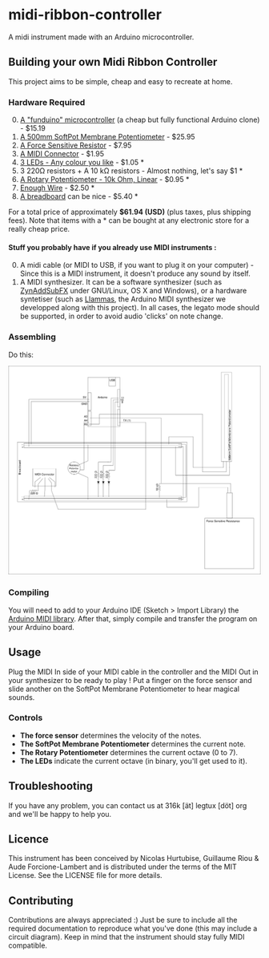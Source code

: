 midi-ribbon-controller
======================

A midi instrument made with an Arduino microcontroller.

## Building your own Midi Ribbon Controller

This project aims to be simple, cheap and easy to recreate at home.

### Hardware Required

0. [A "funduino" microcontroller](http://www.dx.com/p/diy-funduino-uno-r3-development-board-microcontroller-w-usb-cable-240588) (a cheap but fully functional Arduino clone) - $15.19
1. [A 500mm SoftPot Membrane Potentiometer](https://www.sparkfun.com/products/8681) - $25.95
2. [A Force Sensitive Resistor](https://www.sparkfun.com/products/9376) - $7.95
3. [A MIDI Connector](https://www.sparkfun.com/products/9536) - $1.95
4. [3 LEDs - Any colour you like](https://www.sparkfun.com/products/9650) - $1.05 *
5. 3 220Ω resistors + A 10 kΩ resistors - Almost nothing, let's say $1 *
6. [A Rotary Potentiometer - 10k Ohm, Linear](https://www.sparkfun.com/products/9939) - $0.95 *
7. [Enough Wire](https://www.sparkfun.com/products/8023) - $2.50 *
8. [A breadboard](http://www.dx.com/p/830-point-solderless-breadboard-118354) can be nice - $5.40 *

For a total price of approximately **$61.94 (USD)** (plus taxes, plus shipping fees).
Note that items with a * can be bought at any electronic store for a really cheap price.

#### Stuff you probably have if you already use MIDI instruments :
0. A midi cable (or MIDI to USB, if you want to plug it on your computer) - Since this is a MIDI instrument, it doesn't produce any sound by itself.
1. A MIDI synthesizer. It can be a software synthesizer (such as [ZynAddSubFX](https://en.wikipedia.org/wiki/ZynAddSubFX) under GNU/Linux, OS X and Windows), or a hardware syntetiser (such as [Llammas](https://github.com/adelrune/Llammas), the Arduino MIDI synthesizer we developped along with this project). In all cases, the legato mode should be supported, in order to avoid audio 'clicks' on note change.

### Assembling

Do this:

![MIDI Ribbon Controller Circuit Diagram](/circuit-diagram.png "Circuit Diagram")

### Compiling

You will need to add to your Arduino IDE (Sketch > Import Library) the [Arduino MIDI library](https://github.com/FortySevenEffects/arduino_midi_library/releases/latest). After that, simply compile and transfer the program on your Arduino board.

## Usage

Plug the MIDI In side of your MIDI cable in the controller and the MIDI Out in your synthesizer to be ready to play !
Put a finger on the force sensor and slide another on the SoftPot Membrane Potentiometer to hear magical sounds.

### Controls
- **The force sensor** determines the velocity of the notes.
- **The SoftPot Membrane Potentiometer** determines the current note.
- **The Rotary Potentiometer** determines the current octave (0 to 7).
- **The LEDs** indicate the current octave (in binary, you'll get used to it).

## Troubleshooting

If you have any problem, you can contact us at 316k [ät] legtux [döt] org and we'll be happy to help you.

## Licence

This instrument has been conceived by Nicolas Hurtubise, Guillaume Riou & Aude Forcione-Lambert and is distributed under the terms of the MIT License. See the LICENSE file for more details.

## Contributing

Contributions are always appreciated :) Just be sure to include all the required documentation to reproduce what you've done (this may include a circuit diagram).
Keep in mind that the instrument should stay fully MIDI compatible.
